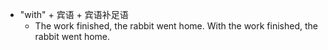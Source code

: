 - "with" + 宾语 + 宾语补足语
	- The work finished, the rabbit went home.
	  With the work finished, the rabbit went home.